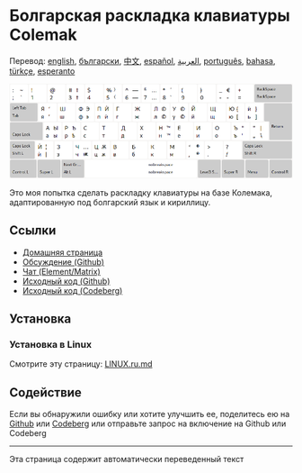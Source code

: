 # Болгарская раскладка клавиатуры Colemak

Перевод: [english](README.md), [български](README.bg.md), [中文](README.zh-CN.md), [español](README.es.md), [العربية](README.ar.md), [português](README.pt.md), [bahasa](README.id.md), [türkçe](README.tr.md), [esperanto](README.eo.md)

![Превью болгарского колемака](./media/preview.png)

Это моя попытка сделать раскладку клавиатуры на базе Колемака, адаптированную под болгарский язык и кириллицу.

## Ссылки

* [Домашняя страница](https://salif.github.io/colemak-bg/)
* [Обсуждение (Github)](https://github.com/salif/colemak-bg/discussions)
* [Чат (Element/Matrix)](https://matrix.to/#/#salif-colemak:mozilla.org)
* [Исходный код (Github)](https://github.com/salif/colemak-bg)
* [Исходный код (Codeberg)](https://codeberg.org/salif/colemak-bg)

## Установка

### Установка в Linux

Смотрите эту страницу: [LINUX.ru.md](./LINUX.ru.md)

## Содействие

Если вы обнаружили ошибку или хотите улучшить ее, поделитесь ею на [Github] или [Codeberg] или отправьте запрос на включение на Github или Codeberg

[Github]: https://github.com/salif/colemak-bg/issues
[Codeberg]: https://codeberg.org/salif/colemak-bg/issues

---

Эта страница содержит автоматически переведенный текст
